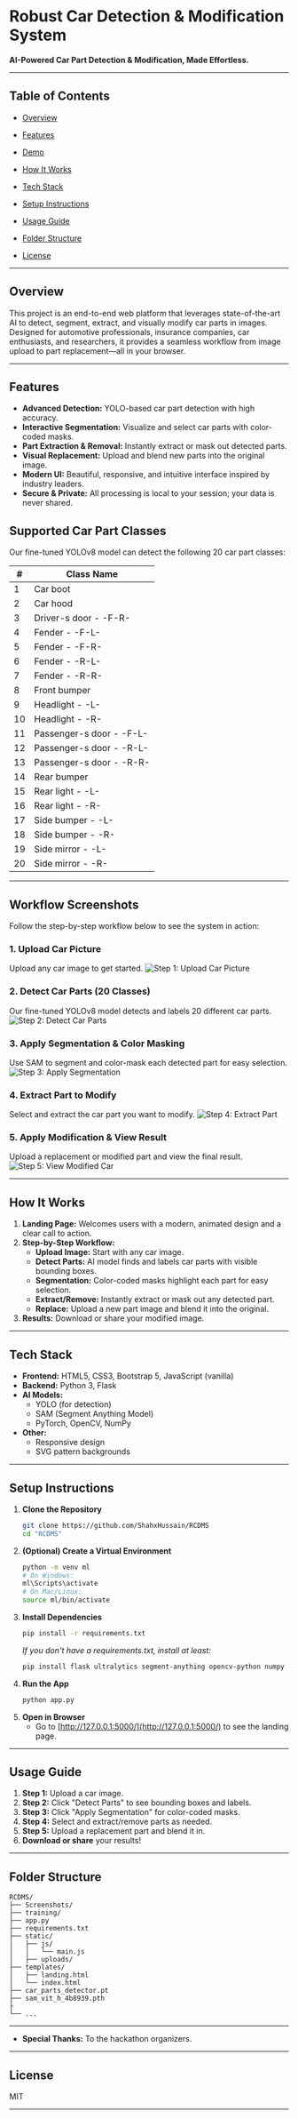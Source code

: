 # Robust Car Detection & Modification System

**AI-Powered Car Part Detection & Modification, Made Effortless.**

---

## Table of Contents
- [Overview](#overview)
- [Features](#features)
- [Demo](#demo)
- [How It Works](#how-it-works)
- [Tech Stack](#tech-stack)
- [Setup Instructions](#setup-instructions)
- [Usage Guide](#usage-guide)
- [Folder Structure](#folder-structure)

- [License](#license)


---

## Overview

This project is an end-to-end web platform that leverages state-of-the-art AI to detect, segment, extract, and visually modify car parts in images. Designed for automotive professionals, insurance companies, car enthusiasts, and researchers, it provides a seamless workflow from image upload to part replacement—all in your browser.

---

## Features
- **Advanced Detection:** YOLO-based car part detection with high accuracy.
- **Interactive Segmentation:** Visualize and select car parts with color-coded masks.
- **Part Extraction & Removal:** Instantly extract or mask out detected parts.
- **Visual Replacement:** Upload and blend new parts into the original image.
- **Modern UI:** Beautiful, responsive, and intuitive interface inspired by industry leaders.
- **Secure & Private:** All processing is local to your session; your data is never shared.

## Supported Car Part Classes

Our fine-tuned YOLOv8 model can detect the following 20 car part classes:

| #  | Class Name                        |
|----|-----------------------------------|
| 1  | Car boot                          |
| 2  | Car hood                          |
| 3  | Driver-s door - -F-R-             |
| 4  | Fender - -F-L-                    |
| 5  | Fender - -F-R-                    |
| 6  | Fender - -R-L-                    |
| 7  | Fender - -R-R-                    |
| 8  | Front bumper                      |
| 9  | Headlight - -L-                   |
| 10 | Headlight - -R-                   |
| 11 | Passenger-s door - -F-L-          |
| 12 | Passenger-s door - -R-L-          |
| 13 | Passenger-s door - -R-R-          |
| 14 | Rear bumper                       |
| 15 | Rear light - -L-                  |
| 16 | Rear light - -R-                  |
| 17 | Side bumper - -L-                 |
| 18 | Side bumper - -R-                 |
| 19 | Side mirror - -L-                 |
| 20 | Side mirror - -R-                 |


---

## Workflow Screenshots

Follow the step-by-step workflow below to see the system in action:

### 1. Upload Car Picture
Upload any car image to get started.
![Step 1: Upload Car Picture](Screenshots/1.png)

### 2. Detect Car Parts (20 Classes)
Our fine-tuned YOLOv8 model detects and labels 20 different car parts.
![Step 2: Detect Car Parts](Screenshots/2.png)

### 3. Apply Segmentation & Color Masking
Use SAM to segment and color-mask each detected part for easy selection.
![Step 3: Apply Segmentation](Screenshots/3.png)

### 4. Extract Part to Modify
Select and extract the car part you want to modify.
![Step 4: Extract Part](Screenshots/4.png)

### 5. Apply Modification & View Result
Upload a replacement or modified part and view the final result.
![Step 5: View Modified Car](Screenshots/5.png)

---

## How It Works

1. **Landing Page:** Welcomes users with a modern, animated design and a clear call to action.
2. **Step-by-Step Workflow:**
   - **Upload Image:** Start with any car image.
   - **Detect Parts:** AI model finds and labels car parts with visible bounding boxes.
   - **Segmentation:** Color-coded masks highlight each part for easy selection.
   - **Extract/Remove:** Instantly extract or mask out any detected part.
   - **Replace:** Upload a new part image and blend it into the original.
3. **Results:** Download or share your modified image.

---

## Tech Stack
- **Frontend:** HTML5, CSS3, Bootstrap 5, JavaScript (vanilla)
- **Backend:** Python 3, Flask
- **AI Models:**
  - YOLO (for detection)
  - SAM (Segment Anything Model)
  - PyTorch, OpenCV, NumPy
- **Other:**
  - Responsive design
  - SVG pattern backgrounds

---

## Setup Instructions

1. **Clone the Repository**
   ```bash
   git clone https://github.com/ShahxHussain/RCDMS
   cd "RCDMS"
   ```
2. **(Optional) Create a Virtual Environment**
   ```bash
   python -m venv ml
   # On Windows:
   ml\Scripts\activate
   # On Mac/Linux:
   source ml/bin/activate
   ```
3. **Install Dependencies**
   ```bash
   pip install -r requirements.txt
   ```
   _If you don't have a requirements.txt, install at least:_
   ```bash
   pip install flask ultralytics segment-anything opencv-python numpy pillow matplotlib
   ```
4. **Run the App**
   ```bash
   python app.py
   ```
5. **Open in Browser**
   - Go to [http://127.0.0.1:5000/](http://127.0.0.1:5000/) to see the landing page.

---

## Usage Guide


1. **Step 1:** Upload a car image.
2. **Step 2:** Click "Detect Parts" to see bounding boxes and labels.
3. **Step 3:** Click "Apply Segmentation" for color-coded masks.
4. **Step 4:** Select and extract/remove parts as needed.
5. **Step 5:** Upload a replacement part and blend it in.
6. **Download or share** your results!

---

## Folder Structure
```
RCDMS/
├── Screenshots/
├── training/
├── app.py
├── requirements.txt
├── static/
│   ├── js/
│   │   └── main.js
│   ├── uploads/
├── templates/
│   ├── landing.html
│   └── index.html
├── car_parts_detector.pt
├── sam_vit_h_4b8939.pth
├
└── ...
```

---

- **Special Thanks:** To the hackathon organizers.

---

## License

MIT

---
